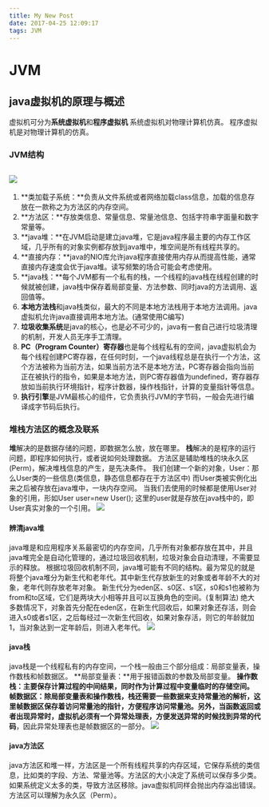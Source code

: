 ```yaml
---
title: My New Post
date: 2017-04-25 12:09:17
tags: JVM
---
```


# JVM
## java虚拟机的原理与概述
虚拟机可分为**系统虚拟机**和**程序虚拟机**
系统虚拟机对物理计算机仿真。
程序虚拟机是对物理计算机的仿真。

### JVM结构
![](http://i.imgur.com/Z7r0Cbb.png)
-

1.  **类加载子系统：**负责从文件系统或者网络加载class信息，加载的信息存放在一款称之为方法区的内存空间。
2. **方法区：**存放类信息、常量信息、常量池信息、包括字符串字面量和数字常量等。   
3. **java堆：**在JVM启动是建立java堆，它是java程序最主要的内存工作区域，几乎所有的对象实例都存放到java堆中，堆空间是所有线程共享的。
4. **直接内存：**java的NIO库允许java程序直接使用内存从而提高性能，通常直接内存速度会优于java堆。读写频繁的场合可能会考虑使用。
5. **java栈：**每个JVM都有一个私有的栈，一个线程的java栈在线程创建的时候就被创建，java栈中保存着局部变量、方法参数、同时java的方法调用、返回值等。
6. **本地方法栈**和java栈类似，最大的不同是本地方法栈用于本地方法调用。java虚拟机允许java直接调用本地方法。(通常使用C编写)
7. **垃圾收集系统**是java的核心，也是必不可少的，java有一套自己进行垃圾清理的机制，开发人员无序手工清理。
8. **PC（Program Counter）寄存器**也是每个线程私有的空间，java虚拟机会为每个线程创建PC寄存器，在任何时刻，一个java线程总是在执行一个方法，这个方法被称为当前方法，如果当前方法不是本地方法，PC寄存器会指向当前正在被执行的指令，如果是本地方法，则PC寄存器值为undefined，寄存器存放如当前执行环境指针，程序计数器，操作栈指针，计算的变量指针等信息。
9. **执行引擎**是JVM最核心的组件，它负责执行JVM的字节码，一般会先进行编译成字节码后执行。

### 堆栈方法区的概念及联系
**堆**解决的是数据存储的问题，即数据怎么放，放在哪里。
**栈**解决的是程序的运行问题，即程序如何执行，或者说如何处理数据。
方法区是辅助堆栈的块永久区(Perm)，解决堆栈信息的产生，是先决条件。
我们创建一个新的对象，User：那么User类的一些信息(类信息，静态信息都存在于方法区中)
而User类被实例化出来之后被存放在java堆中，一块内存空间。
当我们去使用的时候都是使用User对象的引用，形如User user=new User();
这里的user就是存放在java栈中的，即User真实对象的一个引用。
![](http://i.imgur.com/In7BjBb.png)

#### 辨清java堆
java堆是和应用程序关系最密切的内存空间，几乎所有对象都存放在其中，并且java堆完全是自动化管理的，通过垃圾回收机制，垃圾对象会自动清理，不需要显示的释放。
根据垃圾回收机制不同，java堆可能有不同的结构。最为常见的就是将整个java堆分为新生代和老年代。其中新生代存放新生的对象或者年龄不大的对象，老年代则存放老年对象。
新生代分为eden区、s0区、s1区，s0和s1也被称为from和to区域，它们是两块大小相等并且可以互换角色的空间。(复制算法)
绝大多数情况下，对象首先分配在eden区，在新生代回收后，如果对象还存活，则会进入s0或者s1区，之后每经过一次新生代回收，如果对象存活，则它的年龄就加1，当对象达到一定年龄后，则进入老年代。
![](http://i.imgur.com/6GTEbN9.png)

#### java栈
java栈是一个线程私有的内存空间，一个栈一般由三个部分组成：局部变量表，操作数栈和帧数据区。
**局部变量表：**用于报错函数的参数及局部变量。
**操作数栈：**主要保存计算过程的中间结果，同时作为计算过程中变量临时的存储空间。
**帧数据区：**除局部变量表和操作数栈，栈还需要一些数据来支持常量池的解析，这里**帧数据区保存着访问常量池的指针**，方便程序访问常量池。另外，当函数返回或者出现异常时，虚拟机必须有一个**异常处理表，方便发送异常的时候找到异常的代码**，因此异常处理表也是帧数据区的一部分。
![](http://i.imgur.com/aZe540b.png)

#### java方法区
java方法区和堆一样，方法区是一个所有线程共享的内存区域，它保存系统的类信息，比如类的字段、方法、常量池等。方法区的大小决定了系统可以保存多少类。如果系统定义太多的类，导致方法区移除。java虚拟机同样会抛出内存溢出错误。方法区可以理解为永久区（Perm）。
